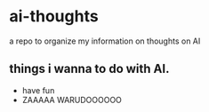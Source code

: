 # ai-thoughts
a repo to organize my information on thoughts on AI

## things i wanna to do with AI.
* have fun
* ZAAAAA WARUDOOOOOO